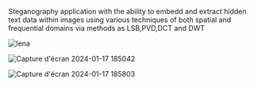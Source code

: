 Steganography application with the ability to embedd and extract hidden text data within images using various techniques of both spatial and frequential domains via methods as LSB,PVD,DCT and DWT


![lena](https://github.com/Zack2elofir/steganography-app/assets/93097467/ebf3a747-c5fc-462d-936c-1537e6a23c25)


![Capture d'écran 2024-01-17 185042](https://github.com/Zack2elofir/steganography-app/assets/93097467/157fe564-fcb1-4110-8e2f-b60b1d92aa01)


![Capture d'écran 2024-01-17 185803](https://github.com/Zack2elofir/steganography-app/assets/93097467/4d739d71-9b1f-4620-b47a-852b544cc7bf)
